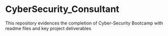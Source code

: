 # CyberSecurity_Consultant
This repository evidences the completion of Cyber-Security Bootcamp with readme files and key project deliverables
